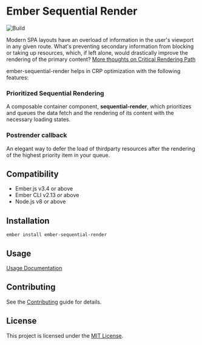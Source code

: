 Ember Sequential Render
==============================================================================

![Build](https://github.com/freshworks/ember-sequential-render/workflows/Build/badge.svg?branch=master)


Modern SPA layouts have an overload of information in the user's viewport in any given route. What's preventing secondary information from blocking or taking up resources, which, if left alone, would drastically improve the rendering of the primary content? 
[More thoughts on Critical Rendering Path](https://developers.google.com/web/fundamentals/performance/critical-rendering-path)

ember-sequential-render helps in CRP optimization with the following features:

### Prioritized Sequential Rendering

A composable container component, **sequential-render**, which prioritizes and queues the data fetch and the rendering of its content with the necessary loading states.

### Postrender callback

An elegant way to defer the load of thirdparty resources after the rendering of the highest priority item in your queue.


Compatibility
------------------------------------------------------------------------------

* Ember.js v3.4 or above
* Ember CLI v2.13 or above
* Node.js v8 or above


Installation
------------------------------------------------------------------------------

```
ember install ember-sequential-render
```


Usage
------------------------------------------------------------------------------
[Usage Documentation](https://freshworks.github.io/ember-sequential-render)

Contributing
------------------------------------------------------------------------------

See the [Contributing](CONTRIBUTING.md) guide for details.


License
------------------------------------------------------------------------------

This project is licensed under the [MIT License](LICENSE.md).
